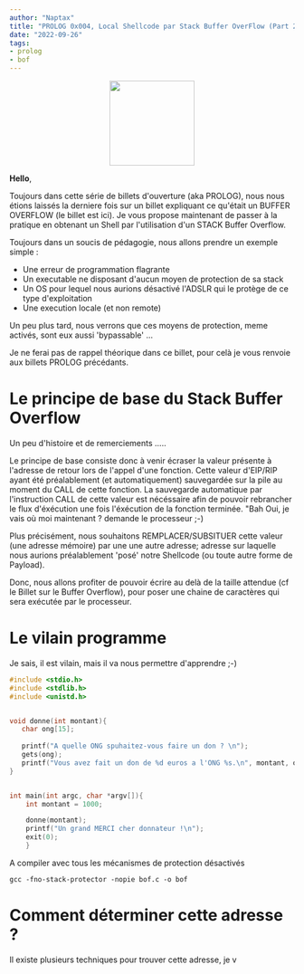 ```yaml
---
author: "Naptax"
title: "PROLOG 0x004, Local Shellcode par Stack Buffer OverFlow (Part 2) "
date: "2022-09-26"
tags: 
- prolog
- bof
---
```


<center>
<img width="150" src="/images/ptitfantome.png">
</center>

**Hello**,

Toujours dans cette série de billets d'ouverture (aka PROLOG), nous nous étions laissés la derniere fois sur un billet expliquant ce qu'était un BUFFER OVERFLOW (le billet est ici). Je vous propose maintenant de passer à la pratique en obtenant un Shell par l'utilisation d'un STACK Buffer Overflow.

Toujours dans un soucis de pédagogie, nous allons prendre un exemple simple :
- Une erreur de programmation flagrante
- Un executable ne disposant d'aucun moyen de protection de sa stack 
- Un OS pour lequel nous aurions désactivé l'ADSLR qui le protège de ce type d'exploitation
- Une execution locale (et non remote)

Un peu plus tard, nous verrons que ces moyens de protection, meme activés, sont eux aussi 'bypassable' ...

Je ne ferai pas de rappel théorique dans ce billet, pour celà je vous renvoie aux billets PROLOG précédants.


# Le principe de base du Stack Buffer Overflow
Un peu d'histoire et de remerciements .....

Le principe de base consiste donc à venir écraser la valeur présente à l'adresse de retour lors de l'appel d'une fonction.
Cette valeur d'EIP/RIP ayant été préalablement (et automatiquement) sauvegardée sur la pile au moment du CALL de cette fonction. La sauvegarde automatique par l'instruction CALL de cette valeur est nécéssaire afin de pouvoir rebrancher le flux d'éxécution une fois l'éxécution de la fonction terminée. "Bah Oui, je vais où moi maintenant ? demande le processeur ;-)

Plus précisément, nous souhaitons REMPLACER/SUBSITUER cette valeur (une adresse mémoire) par une une autre adresse; adresse sur laquelle nous aurions préalablement 'posé' notre Shellcode (ou toute autre forme de Payload).

Donc, nous allons profiter de pouvoir écrire au delà de la taille attendue (cf le Billet sur le Buffer Overflow), pour poser une chaine de caractères qui sera exécutée par le processeur.

# Le vilain programme

Je sais, il est vilain, mais il va nous permettre d'apprendre ;-)

``` c
#include <stdio.h>
#include <stdlib.h>
#include <unistd.h>


void donne(int montant){  
   char ong[15];         
   
   printf("A quelle ONG spuhaitez-vous faire un don ? \n");
   gets(ong);
   printf("Vous avez fait un don de %d euros a l'ONG %s.\n", montant, ong);
}


int main(int argc, char *argv[]){
    int montant = 1000;

    donne(montant);
    printf("Un grand MERCI cher donnateur !\n");                        
    exit(0);
    }
```

A compiler avec tous les mécanismes de protection désactivés

` gcc -fno-stack-protector -nopie bof.c -o bof `

# Comment déterminer cette adresse ?
Il existe plusieurs techniques pour trouver cette adresse, je v